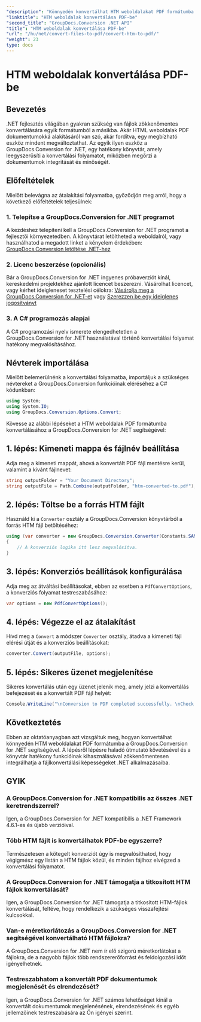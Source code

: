 ```yaml
---
"description": "Könnyedén konvertálhat HTM weboldalakat PDF formátumba a GroupDocs.Conversion for .NET segítségével. Kövesse lépésről lépésre szóló útmutatónkat a .NET alkalmazásaiba való zökkenőmentes integrációhoz."
"linktitle": "HTM weboldalak konvertálása PDF-be"
"second_title": "GroupDocs.Conversion .NET API"
"title": "HTM weboldalak konvertálása PDF-be"
"url": "/hu/net/convert-files-to-pdf/convert-htm-to-pdf/"
"weight": 23
type: docs
---
```

# HTM weboldalak konvertálása PDF-be

## Bevezetés
.NET fejlesztés világában gyakran szükség van fájlok zökkenőmentes konvertálására egyik formátumból a másikba. Akár HTML weboldalak PDF dokumentumokká alakításáról van szó, akár fordítva, egy megbízható eszköz mindent megváltoztathat. Az egyik ilyen eszköz a GroupDocs.Conversion for .NET, egy hatékony könyvtár, amely leegyszerűsíti a konvertálási folyamatot, miközben megőrzi a dokumentumok integritását és minőségét.
## Előfeltételek
Mielőtt belevágna az átalakítási folyamatba, győződjön meg arról, hogy a következő előfeltételek teljesülnek:
### 1. Telepítse a GroupDocs.Conversion for .NET programot
A kezdéshez telepíteni kell a GroupDocs.Conversion for .NET programot a fejlesztői környezetedben. A könyvtárat letöltheted a weboldalról, vagy használhatod a megadott linket a kényelem érdekében: [GroupDocs.Conversion letöltése .NET-hez](https://releases.groupdocs.com/conversion/net/)
### 2. Licenc beszerzése (opcionális)
Bár a GroupDocs.Conversion for .NET ingyenes próbaverziót kínál, kereskedelmi projektekhez ajánlott licencet beszerezni. Vásárolhat licencet, vagy kérhet ideigleneset tesztelési célokra: [Vásárolja meg a GroupDocs.Conversion for .NET-et](https://purchase.groupdocs.com/buy) vagy [Szerezzen be egy ideiglenes jogosítványt](https://purchase.groupdocs.com/temporary-license/)
### 3. A C# programozás alapjai
A C# programozási nyelv ismerete elengedhetetlen a GroupDocs.Conversion for .NET használatával történő konvertálási folyamat hatékony megvalósításához.

## Névterek importálása
Mielőtt belemerülnénk a konvertálási folyamatba, importáljuk a szükséges névtereket a GroupDocs.Conversion funkcióinak eléréséhez a C# kódunkban:
```csharp
using System;
using System.IO;
using GroupDocs.Conversion.Options.Convert;
```

Kövesse az alábbi lépéseket a HTM weboldalak PDF formátumba konvertálásához a GroupDocs.Conversion for .NET segítségével:
## 1. lépés: Kimeneti mappa és fájlnév beállítása
Adja meg a kimeneti mappát, ahová a konvertált PDF fájl mentésre kerül, valamint a kívánt fájlnevet:
```csharp
string outputFolder = "Your Document Directory";
string outputFile = Path.Combine(outputFolder, "htm-converted-to.pdf");
```
## 2. lépés: Töltse be a forrás HTM fájlt
Használd ki a `Converter` osztály a GroupDocs.Conversion könyvtárból a forrás HTM fájl betöltéséhez:
```csharp
using (var converter = new GroupDocs.Conversion.Converter(Constants.SAMPLE_HTM))
{
    // A konverziós logika itt lesz megvalósítva.
}
```
## 3. lépés: Konverziós beállítások konfigurálása
Adja meg az átváltási beállításokat, ebben az esetben a `PdfConvertOptions`, a konverziós folyamat testreszabásához:
```csharp
var options = new PdfConvertOptions();
```
## 4. lépés: Végezze el az átalakítást
Hívd meg a `Convert` a módszer `Converter` osztály, átadva a kimeneti fájl elérési útját és a konverziós beállításokat:
```csharp
converter.Convert(outputFile, options);
```
## 5. lépés: Sikeres üzenet megjelenítése
Sikeres konvertálás után egy üzenet jelenik meg, amely jelzi a konvertálás befejezését és a konvertált PDF fájl helyét:
```csharp
Console.WriteLine("\nConversion to PDF completed successfully. \nCheck output in {0}", outputFolder);
```

## Következtetés
Ebben az oktatóanyagban azt vizsgáltuk meg, hogyan konvertálhat könnyedén HTM weboldalakat PDF formátumba a GroupDocs.Conversion for .NET segítségével. A lépésről lépésre haladó útmutató követésével és a könyvtár hatékony funkcióinak kihasználásával zökkenőmentesen integrálhatja a fájlkonvertálási képességeket .NET alkalmazásaiba.
## GYIK
### A GroupDocs.Conversion for .NET kompatibilis az összes .NET keretrendszerrel?
Igen, a GroupDocs.Conversion for .NET kompatibilis a .NET Framework 4.6.1-es és újabb verzióival.
### Több HTM fájlt is konvertálhatok PDF-be egyszerre?
Természetesen a kötegelt konverziót úgy is megvalósíthatod, hogy végigmész egy listán a HTM fájlok közül, és minden fájlhoz elvégzed a konvertálási folyamatot.
### A GroupDocs.Conversion for .NET támogatja a titkosított HTM fájlok konvertálását?
Igen, a GroupDocs.Conversion for .NET támogatja a titkosított HTM-fájlok konvertálását, feltéve, hogy rendelkezik a szükséges visszafejtési kulcsokkal.
### Van-e méretkorlátozás a GroupDocs.Conversion for .NET segítségével konvertálható HTM fájlokra?
A GroupDocs.Conversion for .NET nem ír elő szigorú méretkorlátokat a fájlokra, de a nagyobb fájlok több rendszererőforrást és feldolgozási időt igényelhetnek.
### Testreszabhatom a konvertált PDF dokumentumok megjelenését és elrendezését?
Igen, a GroupDocs.Conversion for .NET számos lehetőséget kínál a konvertált dokumentumok megjelenésének, elrendezésének és egyéb jellemzőinek testreszabására az Ön igényei szerint.